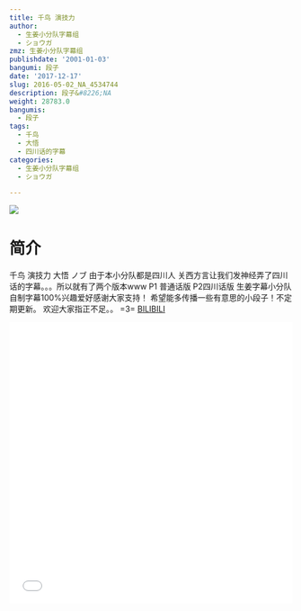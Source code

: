 ```yaml
---
title: 千鸟 演技力
author:
  - 生姜小分队字幕组
  - ショウガ
zmz: 生姜小分队字幕组
publishdate: '2001-01-03'
bangumi: 段子
date: '2017-12-17'
slug: 2016-05-02_NA_4534744
description: 段子&#8226;NA
weight: 28783.0
bangumis:
  - 段子
tags:
  - 千鸟
  - 大悟
  - 四川话的字幕
categories:
  - 生姜小分队字幕组
  - ショウガ

---
```

![](https://i.imgur.com/KEKgpJb.png)
# 简介  
千鸟 演技力
大悟 ノブ
由于本小分队都是四川人
关西方言让我们发神经弄了四川话的字幕。。。所以就有了两个版本www
P1 普通话版 P2四川话版
生姜字幕小分队  自制字幕100%兴趣爱好感谢大家支持！
希望能多传播一些有意思的小段子！不定期更新。
欢迎大家指正不足。。 =3=
  [BILIBILI](https://www.bilibili.com/video/av4534744/)

<div class="vcontainer">  <iframe class="video" src="//www.bilibili.com/blackboard/player.html?aid=4534744" width="100%" height="500" frameborder="0" allowfullscreen="allowfullscreen"></iframe></div>
